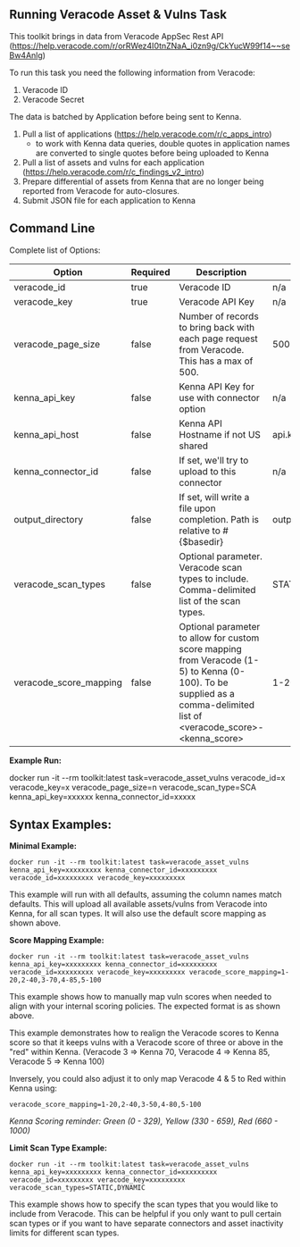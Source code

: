 ## Running Veracode Asset & Vulns Task

This toolkit brings in data from Veracode AppSec Rest API (https://help.veracode.com/r/orRWez4I0tnZNaA_i0zn9g/CkYucW99f14~~seBw4Anlg)

To run this task you need the following information from Veracode: 

1. Veracode ID
1. Veracode Secret

The data is batched by Application before being sent to Kenna. 

1. Pull a list of applications (https://help.veracode.com/r/c_apps_intro)
    - to work with Kenna data queries, double quotes in application names are converted to single quotes before being uploaded to Kenna
1. Pull a list of assets and vulns for each application (https://help.veracode.com/r/c_findings_v2_intro)
1. Prepare differential of assets from Kenna that are no longer being reported from Veracode for auto-closures.
1. Submit JSON file for each application to Kenna


## Command Line

Complete list of Options:

| Option | Required | Description | default |
| --- | --- | --- | --- |
| veracode_id | true | Veracode ID | n/a |
| veracode_key | true | Veracode API Key | n/a |
| veracode_page_size | false | Number of records to bring back with each page request from Veracode. This has a max of 500. | 500 |
| kenna_api_key | false | Kenna API Key for use with connector option | n/a |
| kenna_api_host | false | Kenna API Hostname if not US shared | api.kennasecurity.com |
| kenna_connector_id | false | If set, we'll try to upload to this connector | n/a |
| output_directory | false | If set, will write a file upon completion. Path is relative to #{$basedir} | output/veracode |
| veracode_scan_types | false | Optional parameter. Veracode scan types to include. Comma-delimited list of the scan types. | STATIC,DYNAMIC,MANUAL,SCA |
| veracode_score_mapping | false | Optional parameter to allow for custom score mapping from Veracode (1-5) to Kenna (0-100). To be supplied as a comma-delimited list of <veracode_score>-<kenna_score> | 1-20,2-40,3-60,4-80,5-100 |


**Example Run:**

docker run -it --rm toolkit:latest task=veracode_asset_vulns veracode_id=x veracode_key=x veracode_page_size=n veracode_scan_type=SCA kenna_api_key=xxxxxx kenna_connector_id=xxxxx 

## Syntax Examples:

**Minimal Example:**
```
docker run -it --rm toolkit:latest task=veracode_asset_vulns kenna_api_key=xxxxxxxxx kenna_connector_id=xxxxxxxxx veracode_id=xxxxxxxxx veracode_key=xxxxxxxxx
```
This example will run with all defaults, assuming the column names match defaults. This will upload all available assets/vulns from Veracode into Kenna, for all scan types.  It will also use the default score mapping as shown above.

**Score Mapping Example:**
```
docker run -it --rm toolkit:latest task=veracode_asset_vulns kenna_api_key=xxxxxxxxx kenna_connector_id=xxxxxxxxx veracode_id=xxxxxxxxx veracode_key=xxxxxxxxx veracode_score_mapping=1-20,2-40,3-70,4-85,5-100
```  
This example shows how to manually map vuln scores when needed to align with your internal scoring policies. The expected format is as shown above. 

This example demonstrates how to realign the Veracode scores to Kenna score so that it keeps vulns with a Veracode score of three or above in the "red" within Kenna. (Veracode 3 => Kenna 70, Veracode 4 => Kenna 85, Veracode 5 => Kenna 100) 

Inversely, you could also adjust it to only map Veracode 4 & 5 to Red within Kenna using:

`veracode_score_mapping=1-20,2-40,3-50,4-80,5-100`

_Kenna Scoring reminder: Green (0 - 329), Yellow (330 - 659), Red (660 - 1000)_

**Limit Scan Type Example:**
```
docker run -it --rm toolkit:latest task=veracode_asset_vulns kenna_api_key=xxxxxxxxx kenna_connector_id=xxxxxxxxx veracode_id=xxxxxxxxx veracode_key=xxxxxxxxx veracode_scan_types=STATIC,DYNAMIC
```
This example shows how to specify the scan types that you would like to include from Veracode. This can be helpful if you only want to pull certain scan types or if you want to have separate connectors and asset inactivity limits for different scan types.



